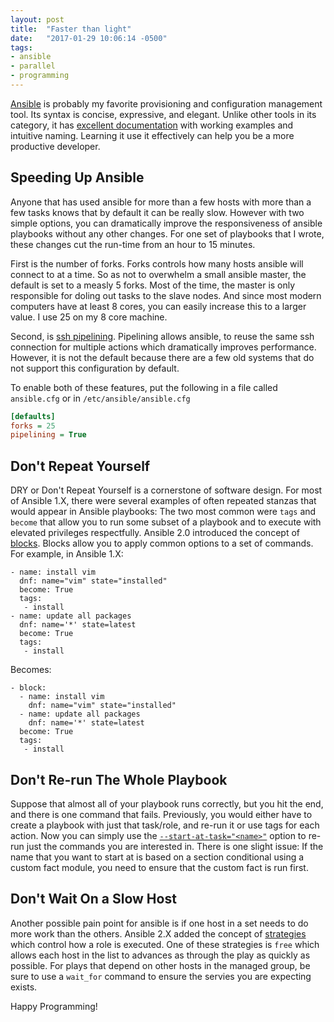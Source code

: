 ```yaml
---
layout: post
title:  "Faster than light"
date:   "2017-01-29 10:06:14 -0500"
tags: 
- ansible
- parallel
- programming
---
```


[Ansible][ansible] is probably my favorite provisioning and configuration management tool.
Its syntax is concise, expressive, and elegant.
Unlike other tools in its category, it has [excellent documentation][docs] with working examples and intuitive naming.
Learning it use it effectively can help you be a more productive developer.


## Speeding Up Ansible

Anyone that has used ansible for more than a few hosts with more than a few tasks knows that by default it can be really slow.
However with two simple options, you can dramatically improve the responsiveness of ansible playbooks without any other changes.
For one set of playbooks that I wrote, these changes cut the run-time from an hour to 15 minutes.

First is the number of forks.
Forks controls how many hosts ansible will connect to at a time.
So as not to overwhelm a small ansible master, the default is set to a measly 5 forks.
Most of the time, the master is only responsible for doling out tasks to the slave nodes.
And since most modern computers have at least 8 cores, you can easily increase this to a larger value.
I use 25 on my 8 core machine.

Second, is [ssh pipelining][pipeline].
Pipelining allows ansible, to reuse the same ssh connection for multiple actions which dramatically improves performance.
However, it is not the default because there are a few old systems that do not support this configuration by default.

To enable both of these features, put the following in a file called `ansible.cfg` or in `/etc/ansible/ansible.cfg`

```ini
[defaults]
forks = 25
pipelining = True
```

## Don't Repeat Yourself

DRY or Don't Repeat Yourself is a cornerstone of software design.
For most of Ansible 1.X, there were several examples of often repeated stanzas that would appear in Ansible playbooks:
The two most common were `tags` and `become` that allow you to run some subset of a playbook and to execute with elevated privileges respectfully.
Ansible 2.0 introduced the concept of [blocks][blocks].
Blocks allow you to apply common options to a set of commands.
For example, in Ansible 1.X:

```ansible
- name: install vim
  dnf: name="vim" state="installed"
  become: True
  tags:
   - install
- name: update all packages
  dnf: name='*' state=latest
  become: True
  tags:
   - install
```

Becomes:

```ansible
- block:
  - name: install vim
    dnf: name="vim" state="installed"
  - name: update all packages
    dnf: name='*' state=latest
  become: True
  tags:
   - install
```

## Don't Re-run The Whole Playbook

Suppose that almost all of your playbook runs correctly, but you hit the end, and there is one command that fails.
Previously, you would either have to create a playbook with just that task/role, and re-run it or use tags for each action.
Now you can simply use the [`--start-at-task="<name>"`][start-at] option to re-run just the commands you are interested in.
There is one slight issue: If the name that you want to start at is based on a section conditional using a custom fact module, you need to ensure that the custom fact is run first.

## Don't Wait On a Slow Host

Another possible pain point for ansible is if one host in a set needs to do more work than the others.
Ansible 2.X added the concept of [strategies][strategies] which control how a role is executed.
One of these strategies is `free` which allows each host in the list to advances as through the play as quickly as possible.
For plays that depend on other hosts in the managed group, be sure to use a `wait_for` command to ensure the servies you are expecting exists.

Happy Programming!

[ansible]: https://docs.ansible.com
[docs]: https://docs.ansible.com/ansible/playbooks_best_practices.html
[forks]: https://docs.ansible.com/ansible/intro_configuration.html#forks
[pipeline]: https://docs.ansible.com/ansible/intro_configuration.html#pipelining
[blocks]: https://docs.ansible.com/ansible/playbooks_blocks.html
[start-at]: https://docs.ansible.com/ansible/playbooks_startnstep.html#start-at-task
[strategies]: https://docs.ansible.com/ansible/playbooks_strategies.html
